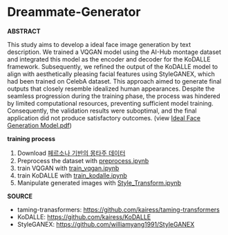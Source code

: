 # Dreammate-Generator

**ABSTRACT**

This study aims to develop a ideal face image generation by text description. We trained a VQGAN model using the AI-Hub montage dataset and integrated this model as the encoder and decoder for the KoDALLE framework. Subsequently, we refined the output of the KoDALLE model to align with aesthetically pleasing facial features using StyleGANEX, which had been trained on CelebA dataset. This approach aimed to generate final outputs that closely resemble idealized human appearances. Despite the seamless progression during the training phase, the process was hindered by limited computational resources, preventing sufficient model training. Consequently, the validation results were suboptimal, and the final application did not produce satisfactory outcomes.
(view [Ideal Face Generation Model.pdf](https://github.com/aisys-group5/Dreammate-Generator/blob/main/ideal_face_generation_model.pdf))

**training process**

1. Download [페르소나 기반의 몽타주 데이터](https://www.aihub.or.kr/aihubdata/data/view.do?currMenu=115&topMenu=100&dataSetSn=618)
2. Preprocess the dataset with [preprocess.ipynb](https://github.com/aisys-group5/Dreammate-Generator/blob/main/KoDALLE/preprocess.ipynb)
3. train VQGAN with [train_vqgan.ipynb](https://github.com/aisys-group5/Dreammate-Generator/blob/main/train_vqgan.ipynb)
4. train KoDALLE with [train_kodalle.ipynb](https://github.com/aisys-group5/Dreammate-Generator/blob/main/train_kodalle.ipynb)
5. Manipulate generated images with [Style_Transform.ipynb](https://github.com/aisys-group5/Dreammate-Generator/blob/main/Style_Transform.ipynb)

**SOURCE**
- taming-tranasformers: https://github.com/kairess/taming-transformers
- KoDALLE: https://github.com/kairess/KoDALLE
- StyleGANEX: https://github.com/williamyang1991/StyleGANEX
